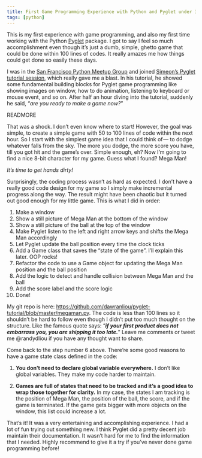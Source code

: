 ```yaml
---
title: First Game Programming Experience with Python and Pyglet under 30 Minutes
tags: [python]
---
```


This is my first experience with game programming,
and also my first time working with the
Python [Pyglet](https://bitbucket.org/pyglet/pyglet/wiki/Home) package.
I got to say I feel so much accomplishment even though it’s just a dumb,
simple, ghetto game that could be done within 100 lines of codes.
It really amazes me how things could get done so easily these days.

<!-- more -->

I was in the [San Francisco Python Meetup Group](http://www.meetup.com/sfpython/)
and joined
[Simeon’s Pyglet tutorial session](http://simeonfranklin.com/talk/pyglet/slides.html),
which really gave me a blast.
In his tutorial, he showed some fundamental building blocks for
Pyglet game programming like showing images on window, how to do animation,
listening to keyboard or mouse event, and so on.
After half an hour diving into the tutorial, suddenly he said,
“_are you ready to make a game now?_”

READMORE

That was a shock. I don’t even know where to start!
However, the goal was simple, to create a simple game with
50 to 100 lines of code within the next hour.
So I start with the simplest game idea that I could think of —
to dodge whatever falls from the sky.
The more you dodge, the more score you have,
till you got hit and the game’s over.
Simple enough, eh?
Now I’m going to find a nice 8-bit character for my game.
Guess what I found? Mega Man!

_It’s time to get hands dirty!_

Surprisingly, the coding process wasn’t as hard as expected.
I don’t have a really good code design for my game so
I simply make incremental progress along the way.
The result might have been chaotic but it turned out
good enough for my little game. This is what I did in order:

1. Make a window
2. Show a still picture of Mega Man at the bottom of the window
3. Show a still picture of the ball at the top of the window
4. Make Pyglet listen to the left and right arrow keys and shifts the Mega Man accordingly
5. Let Pyglet update the ball position every time the clock ticks
6. Add a Game class that saves the “state of the game”. I’ll explain this later. OOP rocks!
7. Refactor the code to use a Game object for updating the Mega Man position and the ball position
8. Add the logic to detect and handle collision between Mega Man and the ball
9. Add the score label and the score logic
10. Done!

My git repo is here: https://github.com/dawranliou/pyglet-tutorial/blob/master/megaman.py.
The code is less than 100 lines so it shouldn’t be hard to
follow even though I didn’t put too much thought on the structure.
Like the famous quote says: “___if your first product does not embarrass you,
you are shipping it too late.___”
Leave me comments or tweet me @randydliou if you have any thought want to share.

Come back to the step number 6 above.
There’re some good reasons to have a game state class defined in the code:

1. __You don’t need to declare global variable everywhere.__
I don’t like global variables. They make my code harder to maintain.

2. __Games are full of states that need to be tracked and
it’s a good idea to wrap those together for clarity.__
In my case, the states I am tracking is the position of Mega Man,
the position of the ball, the score, and if the game is terminated.
If the game gets bigger with more objects on the window, this list could increase a lot.

That’s it! It was a very entertaining and accomplishing experience. I had a lot of fun trying out something new. I think Pyglet did a pretty decent job maintain their documentation. It wasn’t hard for me to find the information that I needed. Highly recommend to give it a try if you’ve never done game programming before!
